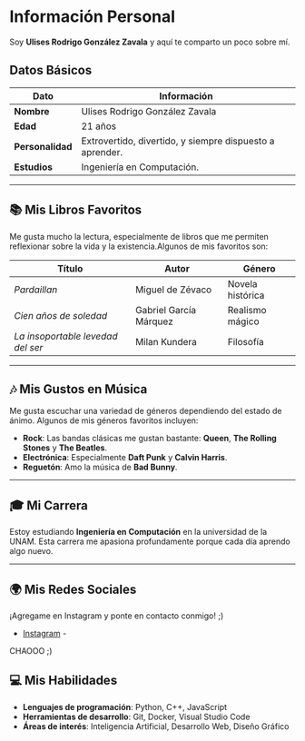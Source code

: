 # Información Personal

Soy **Ulises Rodrigo González Zavala** y aquí te comparto un poco sobre mí. 

## Datos Básicos

| Dato            | Información                                |
|-----------------|--------------------------------------------|
| **Nombre**      | Ulises Rodrigo González Zavala             |
| **Edad**        | 21 años                                    |
| **Personalidad**| Extrovertido, divertido, y siempre dispuesto a aprender. |
| **Estudios**    | Ingeniería en Computación. |

---

## 📚 Mis Libros Favoritos

Me gusta mucho la lectura, especialmente de libros que me permiten reflexionar sobre la vida y la existencia.Algunos de mis favoritos son:

| Título                             | Autor                          | Género               |
|------------------------------------|--------------------------------|----------------------|
| *Pardaillan*                       | Miguel de Zévaco               | Novela histórica     |
| *Cien años de soledad*             | Gabriel García Márquez         | Realismo mágico      |
| *La insoportable levedad del ser* | Milan Kundera                  | Filosofía             |

---

## 🎶 Mis Gustos en Música

Me gusta escuchar una variedad de géneros dependiendo del estado de ánimo. Algunos de mis géneros favoritos incluyen:

- **Rock**: Las bandas clásicas me gustan bastante: **Queen**, **The Rolling Stones** y **The Beatles**.
- **Electrónica**: Especialmente **Daft Punk** y **Calvin Harris**.
- **Reguetón**: Amo la música de **Bad Bunny**.

---

## 🎓 Mi Carrera

Estoy estudiando **Ingeniería en Computación** en la universidad de la UNAM. Esta carrera me apasiona profundamente porque cada día aprendo algo nuevo. 

---

## 🌍 Mis Redes Sociales

¡Agregame en Instagram y ponte en contacto conmigo! ;)

- [Instagram](https://www.instagram.com/_rodrigogo._?utm_source=qr&igsh=MTRoMThxbWluZDR4OQ==) -

CHAOOO ;)
## 💻 Mis Habilidades

- **Lenguajes de programación**: Python, C++, JavaScript
- **Herramientas de desarrollo**: Git, Docker, Visual Studio Code
- **Áreas de interés**: Inteligencia Artificial, Desarrollo Web, Diseño Gráfico
